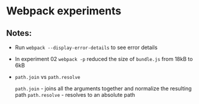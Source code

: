 # Webpack experiments

## Notes:

- Run `webpack --display-error-details` to see error details

- In experiment 02 `webpack -p` reduced the size of `bundle.js` from 18kB to 6kB

- `path.join` vs `path.resolve`

  `path.join` - joins all the arguments together and normalize the resulting path
  `path.resolve` - resolves to an absolute path
